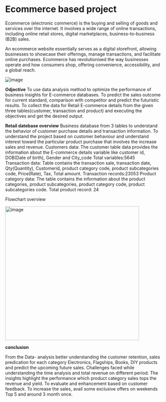 # Ecommerce based project 

Ecommerce (electronic commerce) is the buying and selling of goods and services over the internet. It involves a wide range of online transactions, including online retail stores, digital marketplaces, business-to-business (B2B) sales.

An ecommerce website essentially serves as a digital storefront, allowing businesses to showcase their offerings, manage transactions, and facilitate online purchases. Ecommerce has revolutionised the way businesses operate and how consumers shop, offering convenience, accessibility, and a global reach.
 

![image](https://github.com/user-attachments/assets/78558d76-f4e8-479f-a9e0-3b03cd1e23e5)






**Odjective**
To use data analysis method to optimize the performance of business insights for E-commerce databases.
To predict the sales outcome for current standard, comparison with competitor and predict the futuristic results.
To collect the data for Retail E-commerce details from the given three tables(customer, transaction and product) and executing the objectives and get the desired output.

**Retail datebase overview**
Business database from 3 tables to understand the behavior of customer purchase  details and transaction information.
To understand the project based on customer behaviour and understand interest toward the particular product purchase that involves the increase sales and revenue.
Customers data: The customer table data provides the information about the E-commerce details variable like customer id, DOB(Date of birth), Gender and City_code 
Total variables:5645	
Transaction data: Table contains the transaction sale, transaction date, Qty(Quantity), Customerid, product category code, product subcategories code, Price(Rate), Tax, Total amount.
Transaction records:23053
Product category data: The table contains the information about the product categories, product subcategories, product category code, product subcategories code. Total product record: 24

 Flowchart overview

<img width="428" alt="image" src="https://github.com/user-attachments/assets/946fa5c0-658a-4d81-bfbf-2fb3ef35523d">



**conclusion**

From the Data- analysis better understanding the customer retention, sales predication for each category Electronics, Flagships, Books, DIY products and predict the upcoming future  sales.
Challenges faced while understanding the time analysis and total revenue on different period.
The insights highlight the performance which product category sales tops the revenue and yield.
To evaluate and enhancement based on customer feedback.
To increase the sales, avail some exclusive offers on weekends Top 5 and around 3 month once.





